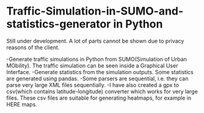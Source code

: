 # Traffic-Simulation-in-SUMO-and-statistics-generator in Python
Still under development. A lot of parts cannot be shown due to privacy reasons of the client.


-Generate traffic simulations in Python from SUMO(Simulation of Urban MObility). The traffic simulation can be seen inside a Graphical User Interface.
-Generate statistics from the simulation outputs. Some statistics are generated using pandas.
-Some parsers are sequential, i.e. they can parse very large XML files sequentially.
-I have also created a gpx to csv(which contains latitude-longitude) converter which works for very large files. These csv files are suitable for generating heatmaps, for example in HERE maps.
